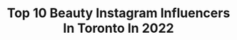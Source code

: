 ---
title: Top 10 Beauty Instagram Influencers In Toronto In 2022
description: >-
  Find top beauty Instagram influencers in Toronto in 2022. Most popular hashtags: #toronto #beauty #nature #glow.
platform: Instagram
hits: 235
text_top: Discover the top-rated Instagram accounts on inBeat.
text_bottom: Our platform holds 235 Instagram influencers like this in Toronto, Canada for you to work with.
profiles:
  - username: "ghazaleh.vahidpour"
    fullname: >-
      GhazalehVahidpour MakeupArtist
    bio: >-
      . Makeup, Art 🇨🇦🇮🇷 .
    location: "Canada"
    followers: 58712
    engagement: 257
    commentsToLikes: 0.051543
    id: ck5c83emv8p080i11xfp1baui
    verified: false
    hashtags: "#tatcha, #makeuptoturial, #makeup, #fashion"
  - username: "miss_sarahmartin"
    fullname: >-
      sᴀʀᴀʜ ♡ Portrait Photographer
    bio: >-
      boudoir • portraits • branding — awaken your alter ego ★ break your own barriers ♥ set your soul on fire ☼ — ☾ STUDIO ⤵ @sarahmartinphotography —
    location: "Canada"
    followers: 7382
    engagement: 531
    commentsToLikes: 0.030283
    id: ck6ugcpcc28md0j71yrcdgnts
    verified: false
    hashtags: "#instadaily, #halloween, #babe, #vibes"
  - username: "earthlydaily"
    fullname: >-
      Travel | Nature | Explore
    bio: >-
      🌎 Most eye-stunning places in the world 🗺 Bucketlist destinations 📸 Hidden Story behind every picture ⬇️ Follow for the best photos and tips
    location: "Canada"
    followers: 8973
    engagement: 772
    commentsToLikes: 0.516763
    id: ck6u28b9tqbga0j71mh407axg
    verified: false
    hashtags: "#photography, #nature, #wildlife, #black"
  - username: "emerson.murakami"
    fullname: >-
      Emerson Murakami
    bio: >-
      📷 Landscape Photographer 🏆 International Awards 🖼 Exhibitions around the world 🏞 Nature Lover 📗 Author of the book: PURE and SIMPLE
    location: "Canada"
    followers: 12413
    engagement: 450
    commentsToLikes: 0.057902
    id: ck8t1xdonxf6t0j78bylk7c1g
    verified: false
    hashtags: "#emersonmurakami, #ic, #landscapestylesgf, #landscapephotography"
  - username: "winnspiration"
    fullname: >-
      Winnie 〰️
    bio: >-
      lifestyle, fashion & beauty 📍 toronto / vancouver ✉️ winnspiration@gmail.com
    location: "Canada"
    followers: 39444
    engagement: 149
    commentsToLikes: 0.073192
    id: ck0u7we575wk90i19jj9lkasq
    verified: false
    hashtags: "#ios14, #ios14homescreen, #ios14tutorial, #pradareedition2005"
  - username: "_ava_bright_"
    fullname: >-
      -Ava.Bright-
    bio: >-
      Trailblazer for Change💜Vitiligo💜Changing the Face of Beauty💜Toronto 🇨🇦 Bilingual English/French. Model: @anmlittles Ambassador: @ktbyknix Code: AVA15
    location: "Canada"
    followers: 5133
    engagement: 936
    commentsToLikes: 0.093778
    id: ck0vwbx3dt0cr0i194nl0y8mu
    verified: false
    hashtags: "#anitanorrismodels, #vitiligo, #vitiligoawareness, #model"
  - username: "iitheneaii"
    fullname: >-
      ☾ ᴛʜᴇɴᴇᴀ
    bio: >-
      Fashion · Lifestyle · Beauty —————————————— ◼️ Toronto ◼️ Thenea98@gmail.com
    location: "Canada"
    followers: 19881
    engagement: 97
    commentsToLikes: 0.078008
    id: ck0u2jjvzzzv50i191h6ifmdf
    verified: false
    hashtags: "#vlog, #picnic, #sekkisei, #eyecream"
  - username: "thecityismineto"
    fullname: >-
      The City Is Mine | Mili Jain
    bio: >-
      Food • Lifestyle • Travel • Beauty 📧 torontoismine@gmail.com 🏠 TO, ❤️ MTL ✏️ Contributor @tastetoronto, @viewthevibe, Curator @willtravelforbathrooms
    location: "Canada"
    followers: 7177
    engagement: 302
    commentsToLikes: 0.145829
    id: ck6ttuhd0cnnl0j71ik2bmavx
    verified: false
    hashtags: "#toeats, #fallfashion, #fashiongoals, #apartmentdecor"
  - username: "ceeforcarnival"
    fullname: >-
      Celena Seusahai
    bio: >-
      Queen of Carnival | 🌴Owner of @ceethecollection ✈️CEO of @tribalcarnival yyz | gcm 🇹🇹 ROGUE @carnivalrogue
    location: "Canada"
    followers: 13456
    engagement: 691
    commentsToLikes: 0.116804
    id: ck5calvyydntf0i11g1cozwph
    verified: false
    hashtags: "#glow, #bossbabe, #trini, #trinidad"
  - username: "mariah_noelle"
    fullname: >-
      MARIAH
    bio: >-
      toronto⁣⁣⁣⁣⁣ | fashion + lifestyle ⁣ ✉️ mariahnoelle24@gmail.com
    location: "Canada"
    followers: 4244
    engagement: 913
    commentsToLikes: 0.149224
    id: ck9wfpe9ypwqt0j78lyot0ar3
    verified: false
    hashtags: "#getintothisstyle, #monochrome, #discoverunder10k, #unreap"
---